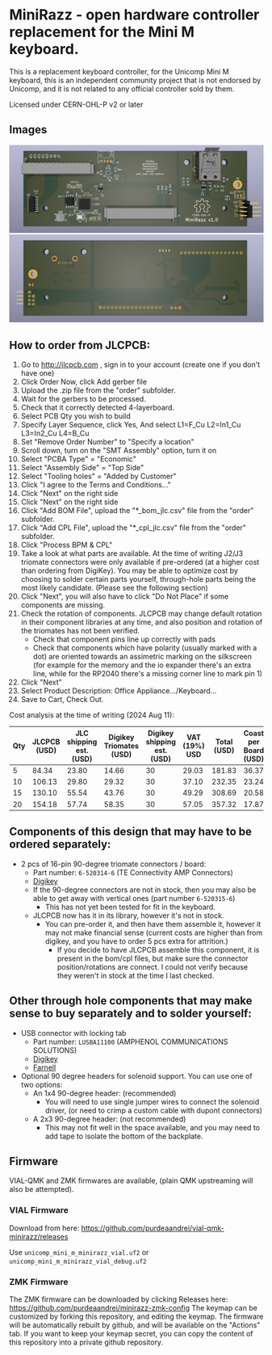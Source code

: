 # MiniRazz - open hardware controller replacement for the Mini M keyboard.

This is a replacement keyboard controller, for the Unicomp Mini M
keyboard, this is an independent community project that is not endorsed by
Unicomp, and it is not related to any official controller sold by them.

Licensed under CERN-OHL-P v2 or later

## Images

![Top of the controller board](images/render_top.png)
![Bottom of the controller board](images/render_bottom.png)

## How to order from JLCPCB:
1. Go to http://jlcpcb.com , sign in to your account (create one if you don't have one)
2. Click Order Now, click Add gerber file
3. Upload the .zip file from the "order" subfolder.
4. Wait for the gerbers to be processed.
5. Check that it correctly detected 4-layerboard.
6. Select PCB Qty you wish to build
7. Specify Layer Sequence, click Yes, And select L1=F_Cu L2=In1_Cu L3=In2_Cu L4=B_Cu
8. Set "Remove Order Number" to "Specify a location"
9. Scroll down, turn on the "SMT Assembly" option, turn it on
10. Select "PCBA Type" = "Economic"
11. Select "Assembly Side" = "Top Side"
12. Select "Tooling holes" = "Added by Customer"
13. Click "I agree to the Terms and Conditions..."
14. Click "Next" on the right side
15. Click "Next" on the right side
16. Click "Add BOM File", upload the "*_bom_jlc.csv" file from the "order" subfolder.
17. Click "Add CPL File", upload the "*_cpl_jlc.csv" file from the "order" subfolder.
18. Click "Process BPM & CPL"
19. Take a look at what parts are available. At the time of writing J2/J3 triomate connectors were only available if pre-ordered (at a higher cost than ordering from DigiKey).
    You may be able to optimize cost by choosing to solder certain parts yourself, through-hole parts being the most likely candidate. (Please see the following section)
20. Click "Next", you will also have to click "Do Not Place" if some components are missing.
21. Check the rotation of components. JLCPCB may change default rotation in their component libraries at any time, and also position and rotation of the triomates has not been verified.
    - Check that component pins line up correctly with pads
    - Check that components which have polarity (usually marked with a dot) are oriented towards an assimetric marking on the silkscreen (for example for the memory and the io expander there's an extra line, while for the RP2040 there's a missing corner line to mark pin 1)
22. Click "Next"
23. Select Product Description: Office Appliance.../Keyboard...
24. Save to Cart, Check Out.

Cost analysis at the time of writing (2024 Aug 11):

| Qty | JLCPCB (USD) | JLC shipping est. (USD) | Digikey Triomates (USD) | Digikey shipping est. (USD) | VAT (19%) USD | Total (USD) | Coast per Board (USD) |
|-----|--------------|-------------------------|-------------------------|-----------------------------|---------------|-------------|-----------------------|
| 5   |   84.34      | 23.80                   | 14.66                   | 30                          | 29.03         | 181.83      | 36.37                 |
| 10  |  106.13      | 29.80                   | 29.32                   | 30                          | 37.10         | 232.35      | 23.24                 |
| 15  |  130.10      | 55.54                   | 43.76                   | 30                          | 49.29         | 308.69      | 20.58                 |
| 20  |  154.18      | 57.74                   | 58.35                   | 30                          | 57.05         | 357.32      | 17.87                 |

## Components of this design that may have to be ordered separately:
- 2 pcs of 16-pin 90-degree triomate connectors / board:
   - Part number: `6-520314-6` (TE Connectivity AMP Connectors)
   - [Digikey](https://www.digikey.com/en/products/detail/te-connectivity-amp-connectors/6-520314-6/1153749)
   - If the 90-degree connectors are not in stock, then you may also be able to get away with vertical ones (part number `6-520315-6`)
      - This has not yet been tested for fit in the keyboard.
   - JLCPCB now has it in its library, however it's not in stock.
     - You can pre-order it, and then have them assemble it, however it may not make financial sense (current costs are higher than from digikey, and you have to order 5 pcs extra for attrition.)
       - If you decide to have JLCPCB assemble this component, it is present in the bom/cpl files, but make sure the connector position/rotations are connect. I could not verify because they weren't in stock at the time I last checked.

## Other through hole components that may make sense to buy separately and to solder yourself:
- USB connector with locking tab
   - Part number: `LUSBA11100` (AMPHENOL COMMUNICATIONS SOLUTIONS)
   - [Digikey](https://www.digikey.com/en/products/detail/amphenol-cs-commercial-products/LUSBA11100/1956311?s=N4IgTCBcDaIDIFUDKAhAggRiwBmyAugL5A)
   - [Farnell](https://ro.farnell.com/amphenol-icc-commercial-products/lusba11100/usb-conn-2-0-type-a-receptacle/dp/2708971?CMP=e-email-sys-orderack-GLB)
- Optional 90 degree headers for solenoid support. You can use one of two options:
   - An 1x4 90-degree header: (recommended)
      - You will need to use single jumper wires to connect the solenoid driver, (or need to crimp a custom cable with dupont connectors)
   - A 2x3 90-degree header: (not recommended)
      - This may not fit well in the space available, and you may need to add tape to isolate the bottom of the backplate.

## Firmware

VIAL-QMK and ZMK firmwares are available, (plain QMK upstreaming will also be attempted).

### VIAL Firmware
Download from here:
https://github.com/purdeaandrei/vial-qmk-minirazz/releases

Use `unicomp_mini_m_minirazz_vial.uf2` or `unicomp_mini_m_minirazz_vial_debug.uf2`

### ZMK Firmware
The ZMK firmware can be downloaded by clicking Releases here: https://github.com/purdeaandrei/minirazz-zmk-config
The keymap can be customized by forking this repository, and editing the keymap. The firmware will be automatically rebuilt by github, and will be available on the "Actions" tab.
If you want to keep your keymap secret, you can copy the content of this repository into a private github repository.
